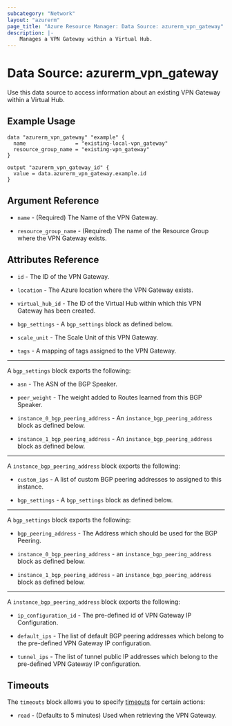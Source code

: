 ```yaml
---
subcategory: "Network"
layout: "azurerm"
page_title: "Azure Resource Manager: Data Source: azurerm_vpn_gateway"
description: |-
    Manages a VPN Gateway within a Virtual Hub.
---
```


# Data Source: azurerm_vpn_gateway

Use this data source to access information about an existing VPN Gateway within a Virtual Hub.

## Example Usage

```hcl
data "azurerm_vpn_gateway" "example" {
  name                = "existing-local-vpn_gateway"
  resource_group_name = "existing-vpn_gateway"
}

output "azurerm_vpn_gateway_id" {
  value = data.azurerm_vpn_gateway.example.id
}
```

## Argument Reference

* `name` - (Required) The Name of the VPN Gateway. 

* `resource_group_name` - (Required) The name of the Resource Group where the VPN Gateway exists.

## Attributes Reference

* `id` - The ID of the VPN Gateway.

* `location` - The Azure location where the VPN Gateway exists. 

* `virtual_hub_id` -  The ID of the Virtual Hub within which this VPN Gateway has been created. 

* `bgp_settings` - A `bgp_settings` block as defined below.

* `scale_unit` -  The Scale Unit of this VPN Gateway. 

* `tags` - A mapping of tags assigned to the VPN Gateway.
 
---

A `bgp_settings` block exports the following:

* `asn` - The ASN of the BGP Speaker.

* `peer_weight` -  The weight added to Routes learned from this BGP Speaker. 

* `instance_0_bgp_peering_address` -  An `instance_bgp_peering_address` block as defined below.

* `instance_1_bgp_peering_address` -  An `instance_bgp_peering_address` block as defined below.


---

A `instance_bgp_peering_address` block exports the following:

* `custom_ips` -  A list of custom BGP peering addresses to assigned to this instance.

* `bgp_settings` - A `bgp_settings` block as defined below.

---

A `bgp_settings` block exports the following:

* `bgp_peering_address` - The Address which should be used for the BGP Peering.

* `instance_0_bgp_peering_address` - an `instance_bgp_peering_address` block as defined below.

* `instance_1_bgp_peering_address` - an `instance_bgp_peering_address` block as defined below.

---

A `instance_bgp_peering_address` block exports the following:

* `ip_configuration_id` - The pre-defined id of VPN Gateway IP Configuration.

* `default_ips` - The list of default BGP peering addresses which belong to the pre-defined VPN Gateway IP configuration.

* `tunnel_ips` - The list of tunnel public IP addresses which belong to the pre-defined VPN Gateway IP configuration.

## Timeouts

The `timeouts` block allows you to specify [timeouts](https://www.terraform.io/language/resources/syntax#operation-timeouts) for certain actions:

* `read` - (Defaults to 5 minutes) Used when retrieving the VPN Gateway.
